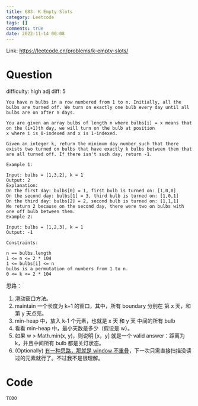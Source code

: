 ```yaml
---
title: 683. K Empty Slots
category: Leetcode
tags: []
comments: true
date: 2022-11-14 00:08
---
```



Link: https://leetcode.cn/problems/k-empty-slots/

# Question

difficulty: high
adj diff: 5

    You have n bulbs in a row numbered from 1 to n. Initially, all the bulbs are turned off. We turn on exactly one bulb every day until all bulbs are on after n days.

    You are given an array bulbs of length n where bulbs[i] = x means that on the (i+1)th day, we will turn on the bulb at position x where i is 0-indexed and x is 1-indexed.

    Given an integer k, return the minimum day number such that there exists two turned on bulbs that have exactly k bulbs between them that are all turned off. If there isn't such day, return -1.

    Example 1:

    Input: bulbs = [1,3,2], k = 1
    Output: 2
    Explanation:
    On the first day: bulbs[0] = 1, first bulb is turned on: [1,0,0]
    On the second day: bulbs[1] = 3, third bulb is turned on: [1,0,1]
    On the third day: bulbs[2] = 2, second bulb is turned on: [1,1,1]
    We return 2 because on the second day, there were two on bulbs with one off bulb between them.
    Example 2:

    Input: bulbs = [1,2,3], k = 1
    Output: -1

    Constraints:

    n == bulbs.length
    1 <= n <= 2 * 104
    1 <= bulbs[i] <= n
    bulbs is a permutation of numbers from 1 to n.
    0 <= k <= 2 * 104

思路：

1. 滑动窗口方法。
1. maintain 一个长度为 k+1 的窗口，其中，所有 boundary 分别在 第 x 天，和第 y 天点亮。
1. min-heap 中，放入 k-1 个元素，也就是 x 天 和 y 天 中间的所有 bulb
1. 看看 min-heap 中，最小天数是多少（假设是 w）。
1. 如果 w > Math.min(x, y)，则说明 [x，y] 就是一个 valid answer：距离为 k，并且中间所有 bulb 都是关灯状态。
1. (Optionally) [有一种思路，那就是 window 不重叠](https://leetcode.cn/problems/k-empty-slots/solution/k-ge-kong-hua-pen-by-leetcode/)，下一次只需直接扫描没读过的元素就行了。不过我不是很理解。

# Code

```
TODO
```
